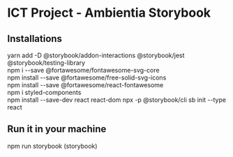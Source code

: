 # ICT Project - Ambientia Storybook

## Installations
yarn add -D @storybook/addon-interactions @storybook/jest @storybook/testing-library <br>
npm i --save @fortawesome/fontawesome-svg-core <br>
npm install --save @fortawesome/free-solid-svg-icons <br>
npm install --save @fortawesome/react-fontawesome <br>
npm i styled-components <br>
npm install --save-dev react react-dom
npx -p @storybook/cli sb init --type react

## Run it in your machine 
npm run storybook (storybook)

